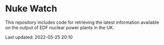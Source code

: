 # Nuke Watch

This repository includes code for retrieving the latest information available on the output of EDF nuclear power plants in the UK.

Last updated: 2022-05-25 20:10